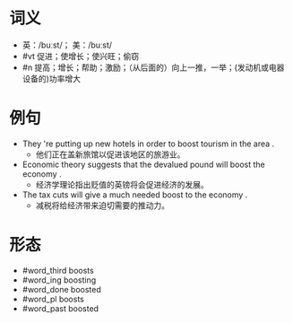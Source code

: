 # 词义
- 英：/buːst/； 美：/buːst/
- #vt 促进；使增长；使兴旺；偷窃
- #n 提高；增长；帮助；激励；（从后面的）向上一推，一举；(发动机或电器设备的)功率增大
# 例句
- They 're putting up new hotels in order to boost tourism in the area .
	- 他们正在盖新旅馆以促进该地区的旅游业。
- Economic theory suggests that the devalued pound will boost the economy .
	- 经济学理论指出贬值的英镑将会促进经济的发展。
- The tax cuts will give a much needed boost to the economy .
	- 减税将给经济带来迫切需要的推动力。
# 形态
- #word_third boosts
- #word_ing boosting
- #word_done boosted
- #word_pl boosts
- #word_past boosted
